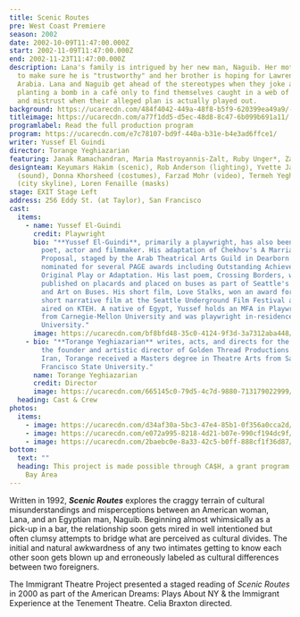 ```yaml
---
title: Scenic Routes
pre: West Coast Premiere
season: 2002
date: 2002-10-09T11:47:00.000Z
start: 2002-11-09T11:47:00.000Z
end: 2002-11-23T11:47:00.000Z
description: Lana's family is intrigued by her new man, Naguib. Her mother wants
  to make sure he is "trustworthy" and her brother is hoping for Lawrence of
  Arabia. Lana and Naguib get ahead of the stereotypes when they joke about
  planting a bomb in a café only to find themselves caught in a web of deception
  and mistrust when their alleged plan is actually played out.
background: https://ucarecdn.com/484f4042-449a-48f8-b5f9-620399ea49a9/-/crop/1935x1016/0,0/-/preview/
titleimage: https://ucarecdn.com/a77f1dd5-d5ec-48d8-8c47-6b099b691a11/
programlabel: Read the full production program
program: https://ucarecdn.com/e7c78107-bd9f-440a-b31e-b4e3ad6ffce1/
writer: Yussef El Guindi
director: Torange Yeghiazarian
featuring: Janak Ramachandran, Maria Mastroyannis-Zalt, Ruby Unger*, Zachary Link
designteam: Keyumars Hakim (scenic), Rob Anderson (lighting), Yvette Jackson
  (sound), Donna Khorsheed (costumes), Farzad Mohr (video), Termeh Yeghiazarian
  (city skyline), Loren Fenaille (masks)
stage: EXIT Stage Left
address: 256 Eddy St. (at Taylor), San Francisco
cast:
  items:
    - name: Yussef El-Guindi
      credit: Playwright
      bio: "**Yussef El-Guindi**, primarily a playwright, has also been active as a
        poet, actor and filmmaker. His adaptation of Chekhov's A Marriage
        Proposal, staged by the Arab Theatrical Arts Guild in Dearborn MI, was
        nominated for several PAGE awards including Outstanding Achievement in
        Original Play or Adaptation. His last poem, Crossing Borders, was
        published on placards and placed on buses as part of Seattle's Poetry
        and Art on Buses. His short film, Love Stalks, won an award for best
        short narrative film at the Seattle Underground Film Festival and was
        aired on KTEH. A native of Egypt, Yussef holds an MFA in Playwriting
        from Carnegie-Mellon University and was playwright in-residence at Duke
        University."
      image: https://ucarecdn.com/bf8bfd48-35c0-4124-9f3d-3a7312aba448/
    - bio: "**Torange Yeghiazarian** writes, acts, and directs for the theatre. She is
        the founder and artistic director of Golden Thread Productions. Born in
        Iran, Torange received a Masters degree in Theatre Arts from San
        Francisco State University."
      name: Torange Yeghiazarian
      credit: Director
      image: https://ucarecdn.com/665145c0-79d5-4c7d-9880-713179022999/
  heading: Cast & Crew
photos:
  items:
    - image: https://ucarecdn.com/d34af30a-5bc3-47e4-85b1-0f356a0cca2d/
    - image: https://ucarecdn.com/e072a995-8218-4d21-b07e-990cf194dc9f/
    - image: https://ucarecdn.com/2baebc0e-8a33-42c5-b0ff-888cf1f36d87/
bottom:
  text: ""
  heading: This project is made possible through CA$H, a grant program pf Theatre
    Bay Area
---
```

Written in 1992, ***Scenic Routes*** explores the craggy terrain of cultural misunderstandings and misperceptions between an American woman, Lana, and an Egyptian man, Naguib. Beginning almost whimsically as a pick-up in a bar, the relationship soon gets mired in well intentioned but often clumsy attempts to bridge what are perceived as cultural divides. The initial and natural awkwardness of any two intimates getting to know each other soon gets blown up and erroneously labeled as cultural differences between two foreigners.

The Immigrant Theatre Project presented a staged reading of *Scenic* *Routes* in 2000 as part of the American Dreams: Plays About NY & the Immigrant Experience at the Tenement Theatre. Celia Braxton directed.